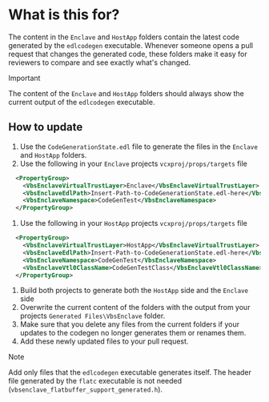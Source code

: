 # What is this for?
The content in the `Enclave` and `HostApp` folders contain the latest code generated by the `edlcodegen` executable. Whenever someone opens a pull request that changes the generated code, these folders make it easy for reviewers to compare and see exactly what's changed.

> [!IMPORTANT]
> The content of the `Enclave` and `HostApp` folders should always show the current output of the `edlcodegen` executable.

## How to update
1. Use the `CodeGenerationState.edl` file to generate the files in the `Enclave` and `HostApp` folders.
1. Use the following in your `Enclave` projects `vcxproj/props/targets` file
```xml  
  <PropertyGroup>
    <VbsEnclaveVirtualTrustLayer>Enclave</VbsEnclaveVirtualTrustLayer>
    <VbsEnclaveEdlPath>Insert-Path-to-CodeGenerationState.edl-here</VbsEnclaveEdlPath>
    <VbsEnclaveNamespace>CodeGenTest</VbsEnclaveNamespace>
  </PropertyGroup>
  ```
1. Use the following in your `HostApp` projects `vcxproj/props/targets` file
```xml
  <PropertyGroup>
    <VbsEnclaveVirtualTrustLayer>HostApp</VbsEnclaveVirtualTrustLayer>
    <VbsEnclaveEdlPath>Insert-Path-to-CodeGenerationState.edl-here</VbsEnclaveEdlPath>
    <VbsEnclaveNamespace>CodeGenTest</VbsEnclaveNamespace>
    <VbsEnclaveVtl0ClassName>CodeGenTestClass</VbsEnclaveVtl0ClassName>
  </PropertyGroup>
```
1. Build both projects to generate both the `HostApp` side and the `Enclave` side
1. Overwrite the current content of the folders with the output from your projects `Generated Files\VbsEnclave` folder.
1. Make sure that you delete any files from the current folders if your updates to the codegen no longer generates them or renames them.
1. Add these newly updated files to your pull request.

> [!NOTE]
> Add only files that the `edlcodegen` executable generates itself. The header file generated by the `flatc` executable is not needed (`vbsenclave_flatbuffer_support_generated.h`). 